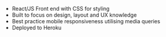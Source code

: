 - React/JS Front end with CSS for styling
- Built to focus on design, layout and UX knowledge
- Best practice mobile responsiveness utilising media queries
- Deployed to Heroku
